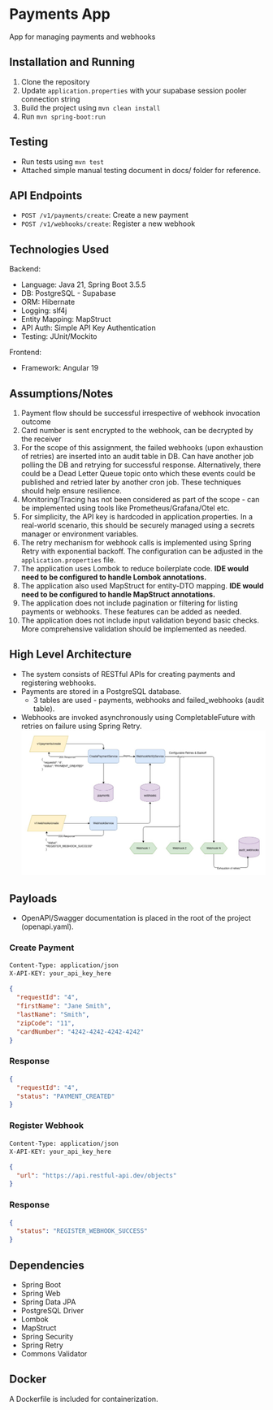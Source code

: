 
# Payments App

App for managing payments and webhooks

## Installation and Running

1. Clone the repository
2. Update `application.properties` with your supabase session pooler connection string
3. Build the project using `mvn clean install`
4. Run `mvn spring-boot:run`

## Testing
- Run tests using `mvn test`
- Attached simple manual testing document in docs/ folder for reference.

## API Endpoints

- `POST /v1/payments/create`: Create a new payment
- `POST /v1/webhooks/create`: Register a new webhook

## Technologies Used
Backend:
- Language: Java 21, Spring Boot 3.5.5
- DB: PostgreSQL - Supabase
- ORM: Hibernate
- Logging: slf4j
- Entity Mapping: MapStruct
- API Auth: Simple API Key Authentication
- Testing: JUnit/Mockito

Frontend:
- Framework: Angular 19

## Assumptions/Notes
1. Payment flow should be successful irrespective of webhook invocation outcome
2. Card number is sent encrypted to the webhook, can be decrypted by the receiver
3. For the scope of this assignment, the failed webhooks (upon exhaustion of retries) are inserted into an audit table in DB. Can have another job polling the DB and retrying for successful response. Alternatively, there could be a Dead Letter Queue topic onto which these events could be published and retried later by another cron job. These techniques should help ensure resilience.
4. Monitoring/Tracing has not been considered as part of the scope - can be implemented using tools like Prometheus/Grafana/Otel etc.
5. For simplicity, the API key is hardcoded in application.properties. In a real-world scenario, this should be securely managed using a secrets manager or environment variables.
6. The retry mechanism for webhook calls is implemented using Spring Retry with exponential backoff. The configuration can be adjusted in the `application.properties` file.
7. The application uses Lombok to reduce boilerplate code. **IDE would need to be configured to handle Lombok annotations.**
8. The application also used MapStruct for entity-DTO mapping. **IDE would need to be configured to handle MapStruct annotations.**
9. The application does not include pagination or filtering for listing payments or webhooks. These features can be added as needed.
10. The application does not include input validation beyond basic checks. More comprehensive validation should be implemented as needed.

## High Level Architecture
- The system consists of RESTful APIs for creating payments and registering webhooks.
- Payments are stored in a PostgreSQL database. 
  - 3 tables are used - payments, webhooks and failed_webhooks (audit table).
- Webhooks are invoked asynchronously using CompletableFuture with retries on failure using Spring Retry.
![Architecture Diagram](docs/flow_diagram.jpg)

## Payloads
- OpenAPI/Swagger documentation is placed in the root of the project (openapi.yaml).
### Create Payment
```POST /v1/payments/create
Content-Type: application/json
X-API-KEY: your_api_key_here
```
```json
{
  "requestId": "4",
  "firstName": "Jane Smith",
  "lastName": "Smith",
  "zipCode": "11",
  "cardNumber": "4242-4242-4242-4242"
}
```
### Response
```json
{
  "requestId": "4",
  "status": "PAYMENT_CREATED"
}
```
### Register Webhook
```POST /v1/webhooks/create
Content-Type: application/json
X-API-KEY: your_api_key_here
```
```json
{
  "url": "https://api.restful-api.dev/objects"
}
```
### Response
```json
{
  "status": "REGISTER_WEBHOOK_SUCCESS"
}
```

## Dependencies
- Spring Boot
- Spring Web
- Spring Data JPA
- PostgreSQL Driver
- Lombok
- MapStruct
- Spring Security
- Spring Retry
- Commons Validator

## Docker

A Dockerfile is included for containerization.
